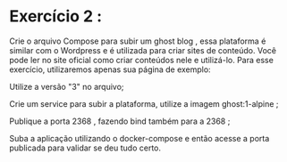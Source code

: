 # Exercício 2 :

Crie o arquivo Compose para subir um ghost blog , essa plataforma é similar com o Wordpress e é utilizada para criar sites de conteúdo. Você pode ler no site oficial como criar conteúdos nele e utilizá-lo. Para esse exercício, utilizaremos apenas sua página de exemplo:

Utilize a versão "3" no arquivo;

Crie um service para subir a plataforma, utilize a imagem ghost:1-alpine ;

Publique a porta 2368 , fazendo bind também para a 2368 ;

Suba a aplicação utilizando o docker-compose e então acesse a porta publicada para validar se deu tudo certo.